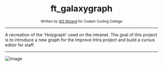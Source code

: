 </br>
<div align="center">
	<h1>ft_galaxygraph</h1>
</div>
<div align="center">
  <sub>Written by <a href="https://w2wizard.github.io/">W2.Wizard</a> for Codam Coding College</sub>
</div>

---

A recreation of the 'Holygraph' used on the intranet. The goal of this project is to
introduce a new graph for the Improve Intra project and build a cursus editor for staff.

---

![image](https://user-images.githubusercontent.com/63303990/178143182-09b83082-2d41-44fd-973d-c9545b49ff4f.png)
